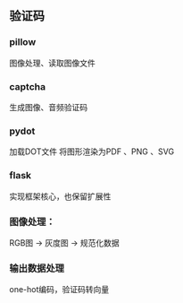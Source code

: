 ## 验证码

### pillow
图像处理、读取图像文件

### captcha
生成图像、音频验证码

### pydot
加载DOT文件
将图形渲染为PDF 、PNG 、SVG

### flask
实现框架核心，也保留扩展性

### 图像处理：
RGB图 -> 灰度图 -> 规范化数据

### 输出数据处理
one-hot编码，验证码转向量









